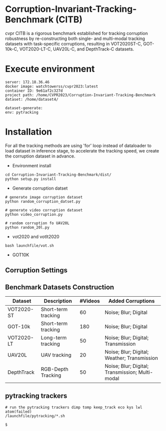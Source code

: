 # Corruption-Invariant-Tracking-Benchmark (CITB)

cvpr CITB is a rigorous benchmark established for tracking corruption robustness by re-constructing both single- and multi-modal tracking datasets with task-specific corruptions, resulting in VOT2020ST-C, GOT-10k-C, VOT2020-LT-C, UAV20L-C, and DepthTrack-C datasets.

# Execute environment
```
server: 172.18.36.46 
docker image: watchtowerss/cvpr2023:latest
container ID: 9e61af2c327d
project path: /home/CVPR2023/Corruption-Invariant-Tracking-Benchmark
dataset: /home/dataset4/

dataset-generate:
env: pytracking
```

# Installation
For all the tracking methods are using 'for' loop instead of dataloader to load dataset in inference stage, to accelerate the tracking speed, we create the corruption dataset in advance.

- Environment install
```
cd Corruption-Invariant-Tracking-Benchmark/dist/
python setup.py install
```

- Generate corruption datset
```
# generate image corruption dataset
python random_corruption_datset.py 

# generate video corruption dataset
python video_corruption.py 

# random corruption fo UAV20L
python random_20l.py
```

- vot2020 and votlt2020
```
bash launchfile/vot.sh
```

- GOT10K


## Corruption Settings
## Benchmark Datasets Construction
| Dataset       | Description         | \#Videos | Added Corruptions                               |
|---------------|---------------------|----------|-------------------------------------------------|
| VOT2020-ST    | Short-term tracking | 60       | Noise; Blur; Digital                            |
| GOT-10k       | Short-term tracking | 180      | Noise; Blur; Digital                            |
| VOT2020-LT    | Long-term tracking  | 50       | Noise; Blur; Digital; Transmission              |
| UAV20L        | UAV tracking        | 20       | Noise; Blur; Digital; Weather; Transmission     |
| DepthTrack    | RGB-Depth Tracking  | 50       | Noise; Blur; Digital; Transmission; Multi-modal |

## pytracking trackers
```
# run the pytracking trackers dimp tomp keep_track eco kys lwl atom(failed)
/launchfile/pytracking/*.sh

$
```